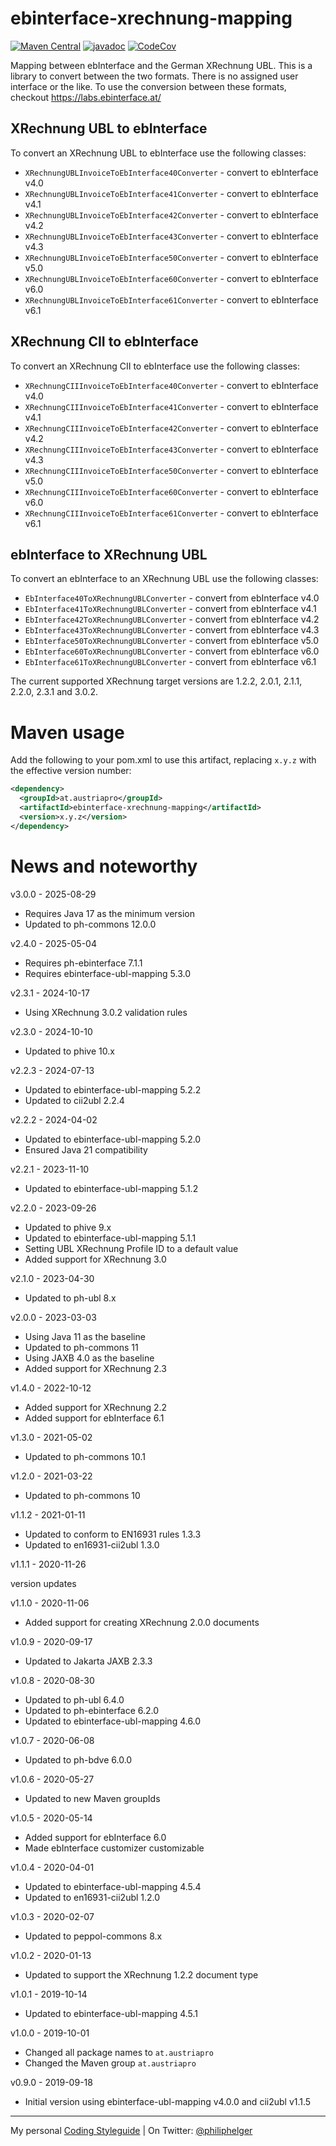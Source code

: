 # ebinterface-xrechnung-mapping

[![Maven Central](https://maven-badges.herokuapp.com/maven-central/at.austriapro/ebinterface-xrechnung-mapping/badge.svg)](https://maven-badges.herokuapp.com/maven-central/at.austriapro/ebinterface-xrechnung-mapping) 
[![javadoc](https://javadoc.io/badge2/at.austriapro/ebinterface-xrechnung-mapping/javadoc.svg)](https://javadoc.io/doc/at.austriapro/ebinterface-xrechnung-mapping)
[![CodeCov](https://codecov.io/gh/austriapro/ebinterface-xrechnung-mapping/branch/master/graph/badge.svg)](https://codecov.io/gh/austriapro/ebinterface-xrechnung-mapping)

Mapping between ebInterface and the German XRechnung UBL.
This is a library to convert between the two formats.
There is no assigned user interface or the like.
To use the conversion between these formats, checkout https://labs.ebinterface.at/

## XRechnung UBL to ebInterface

To convert an XRechnung UBL to ebInterface use the following classes:
* `XRechnungUBLInvoiceToEbInterface40Converter` - convert to ebInterface v4.0
* `XRechnungUBLInvoiceToEbInterface41Converter` - convert to ebInterface v4.1
* `XRechnungUBLInvoiceToEbInterface42Converter` - convert to ebInterface v4.2
* `XRechnungUBLInvoiceToEbInterface43Converter` - convert to ebInterface v4.3
* `XRechnungUBLInvoiceToEbInterface50Converter` - convert to ebInterface v5.0
* `XRechnungUBLInvoiceToEbInterface60Converter` - convert to ebInterface v6.0
* `XRechnungUBLInvoiceToEbInterface61Converter` - convert to ebInterface v6.1

## XRechnung CII to ebInterface

To convert an XRechnung CII to ebInterface use the following classes:
* `XRechnungCIIInvoiceToEbInterface40Converter` - convert to ebInterface v4.0
* `XRechnungCIIInvoiceToEbInterface41Converter` - convert to ebInterface v4.1
* `XRechnungCIIInvoiceToEbInterface42Converter` - convert to ebInterface v4.2
* `XRechnungCIIInvoiceToEbInterface43Converter` - convert to ebInterface v4.3
* `XRechnungCIIInvoiceToEbInterface50Converter` - convert to ebInterface v5.0
* `XRechnungCIIInvoiceToEbInterface60Converter` - convert to ebInterface v6.0
* `XRechnungCIIInvoiceToEbInterface61Converter` - convert to ebInterface v6.1

## ebInterface to XRechnung UBL

To convert an ebInterface to an XRechnung UBL use the following classes:
* `EbInterface40ToXRechnungUBLConverter` - convert from ebInterface v4.0
* `EbInterface41ToXRechnungUBLConverter` - convert from ebInterface v4.1
* `EbInterface42ToXRechnungUBLConverter` - convert from ebInterface v4.2
* `EbInterface43ToXRechnungUBLConverter` - convert from ebInterface v4.3
* `EbInterface50ToXRechnungUBLConverter` - convert from ebInterface v5.0
* `EbInterface60ToXRechnungUBLConverter` - convert from ebInterface v6.0
* `EbInterface61ToXRechnungUBLConverter` - convert from ebInterface v6.1

The current supported XRechnung target versions are 1.2.2, 2.0.1, 2.1.1, 2.2.0, 2.3.1 and 3.0.2.

# Maven usage

Add the following to your pom.xml to use this artifact, replacing `x.y.z` with the effective version number:

```xml
<dependency>
  <groupId>at.austriapro</groupId>
  <artifactId>ebinterface-xrechnung-mapping</artifactId>
  <version>x.y.z</version>
</dependency>
```

# News and noteworthy

v3.0.0 - 2025-08-29
* Requires Java 17 as the minimum version
* Updated to ph-commons 12.0.0

v2.4.0 - 2025-05-04
* Requires ph-ebinterface 7.1.1
* Requires ebinterface-ubl-mapping 5.3.0

v2.3.1 - 2024-10-17
* Using XRechnung 3.0.2 validation rules

v2.3.0 - 2024-10-10
* Updated to phive 10.x

v2.2.3 - 2024-07-13
* Updated to ebinterface-ubl-mapping 5.2.2
* Updated to cii2ubl 2.2.4

v2.2.2 - 2024-04-02
* Updated to ebinterface-ubl-mapping 5.2.0
* Ensured Java 21 compatibility

v2.2.1 - 2023-11-10
* Updated to ebinterface-ubl-mapping 5.1.2

v2.2.0 - 2023-09-26
* Updated to phive 9.x
* Updated to ebinterface-ubl-mapping 5.1.1
* Setting UBL XRechnung Profile ID to a default value
* Added support for XRechnung 3.0

v2.1.0 - 2023-04-30
* Updated to ph-ubl 8.x

v2.0.0 - 2023-03-03
* Using Java 11 as the baseline
* Updated to ph-commons 11
* Using JAXB 4.0 as the baseline
* Added support for XRechnung 2.3

v1.4.0 - 2022-10-12
* Added support for XRechnung 2.2
* Added support for ebInterface 6.1

v1.3.0 - 2021-05-02
* Updated to ph-commons 10.1

v1.2.0 - 2021-03-22
* Updated to ph-commons 10

v1.1.2 - 2021-01-11
* Updated to conform to EN16931 rules 1.3.3
* Updated to en16931-cii2ubl 1.3.0

v1.1.1 - 2020-11-26

version updates

v1.1.0 - 2020-11-06
* Added support for creating XRechnung 2.0.0 documents

v1.0.9 - 2020-09-17
* Updated to Jakarta JAXB 2.3.3

v1.0.8 - 2020-08-30
* Updated to ph-ubl 6.4.0
* Updated to ph-ebinterface 6.2.0
* Updated to ebinterface-ubl-mapping 4.6.0

v1.0.7 - 2020-06-08
* Updated to ph-bdve 6.0.0

v1.0.6 - 2020-05-27
* Updated to new Maven groupIds

v1.0.5 - 2020-05-14
* Added support for ebInterface 6.0
* Made ebInterface customizer customizable

v1.0.4 - 2020-04-01
* Updated to ebinterface-ubl-mapping 4.5.4
* Updated to en16931-cii2ubl 1.2.0

v1.0.3 - 2020-02-07
* Updated to peppol-commons 8.x

v1.0.2 - 2020-01-13
* Updated to support the XRechnung 1.2.2 document type

v1.0.1 - 2019-10-14
* Updated to ebinterface-ubl-mapping 4.5.1

v1.0.0 - 2019-10-01
* Changed all package names to `at.austriapro`
* Changed the Maven group `at.austriapro`

v0.9.0 - 2019-09-18
* Initial version using ebinterface-ubl-mapping v4.0.0 and cii2ubl v1.1.5

---

My personal [Coding Styleguide](https://github.com/phax/meta/blob/master/CodingStyleguide.md) |
On Twitter: <a href="https://twitter.com/philiphelger">@philiphelger</a>
